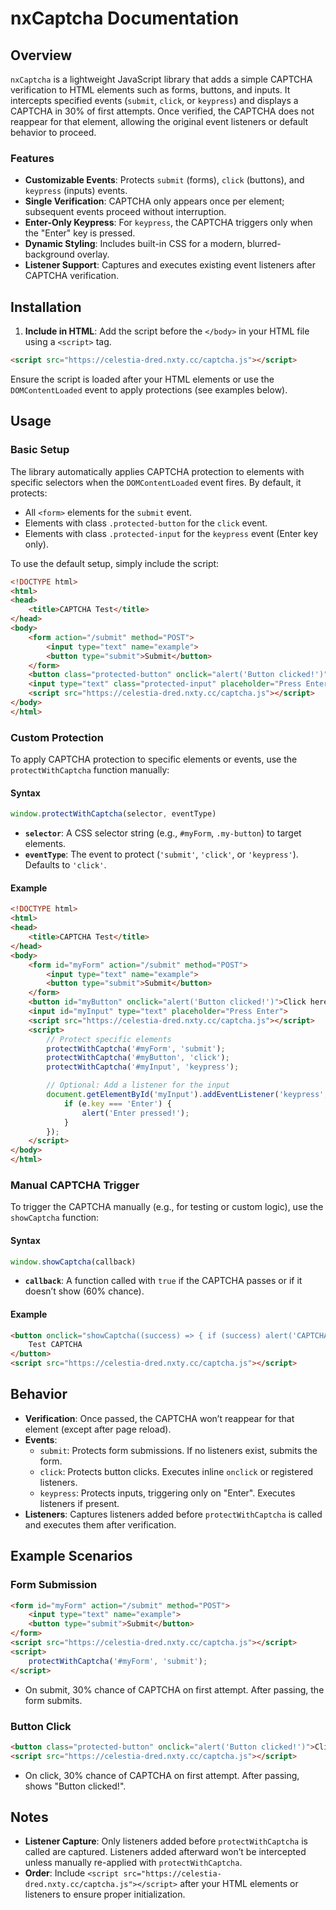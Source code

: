 # nxCaptcha Documentation

## Overview

`nxCaptcha` is a lightweight JavaScript library that adds a simple CAPTCHA verification to HTML elements such as forms, buttons, and inputs. It intercepts specified events (`submit`, `click`, or `keypress`) and displays a CAPTCHA in 30% of first attempts. Once verified, the CAPTCHA does not reappear for that element, allowing the original event listeners or default behavior to proceed.

### Features
- **Customizable Events**: Protects `submit` (forms), `click` (buttons), and `keypress` (inputs) events.
- **Single Verification**: CAPTCHA only appears once per element; subsequent events proceed without interruption.
- **Enter-Only Keypress**: For `keypress`, the CAPTCHA triggers only when the "Enter" key is pressed.
- **Dynamic Styling**: Includes built-in CSS for a modern, blurred-background overlay.
- **Listener Support**: Captures and executes existing event listeners after CAPTCHA verification.

## Installation

1. **Include in HTML**: Add the script before the `</body>` in your HTML file using a `<script>` tag.

```html
<script src="https://celestia-dred.nxty.cc/captcha.js"></script>
```

Ensure the script is loaded after your HTML elements or use the `DOMContentLoaded` event to apply protections (see examples below).

## Usage

### Basic Setup
The library automatically applies CAPTCHA protection to elements with specific selectors when the `DOMContentLoaded` event fires. By default, it protects:
- All `<form>` elements for the `submit` event.
- Elements with class `.protected-button` for the `click` event.
- Elements with class `.protected-input` for the `keypress` event (Enter key only).

To use the default setup, simply include the script:

```html
<!DOCTYPE html>
<html>
<head>
    <title>CAPTCHA Test</title>
</head>
<body>
    <form action="/submit" method="POST">
        <input type="text" name="example">
        <button type="submit">Submit</button>
    </form>
    <button class="protected-button" onclick="alert('Button clicked!')">Click here</button>
    <input type="text" class="protected-input" placeholder="Press Enter">
    <script src="https://celestia-dred.nxty.cc/captcha.js"></script>
</body>
</html>
```

### Custom Protection
To apply CAPTCHA protection to specific elements or events, use the `protectWithCaptcha` function manually:

#### Syntax
```javascript
window.protectWithCaptcha(selector, eventType)
```

- **`selector`**: A CSS selector string (e.g., `#myForm`, `.my-button`) to target elements.
- **`eventType`**: The event to protect (`'submit'`, `'click'`, or `'keypress'`). Defaults to `'click'`.

#### Example
```html
<!DOCTYPE html>
<html>
<head>
    <title>CAPTCHA Test</title>
</head>
<body>
    <form id="myForm" action="/submit" method="POST">
        <input type="text" name="example">
        <button type="submit">Submit</button>
    </form>
    <button id="myButton" onclick="alert('Button clicked!')">Click here</button>
    <input id="myInput" type="text" placeholder="Press Enter">
    <script src="https://celestia-dred.nxty.cc/captcha.js"></script>
    <script>
        // Protect specific elements
        protectWithCaptcha('#myForm', 'submit');
        protectWithCaptcha('#myButton', 'click');
        protectWithCaptcha('#myInput', 'keypress');

        // Optional: Add a listener for the input
        document.getElementById('myInput').addEventListener('keypress', (e) => {
            if (e.key === 'Enter') {
                alert('Enter pressed!');
            }
        });
    </script>
</body>
</html>
```

### Manual CAPTCHA Trigger
To trigger the CAPTCHA manually (e.g., for testing or custom logic), use the `showCaptcha` function:

#### Syntax
```javascript
window.showCaptcha(callback)
```

- **`callback`**: A function called with `true` if the CAPTCHA passes or if it doesn’t show (60% chance).

#### Example
```html
<button onclick="showCaptcha((success) => { if (success) alert('CAPTCHA passed!'); })">
    Test CAPTCHA
</button>
<script src="https://celestia-dred.nxty.cc/captcha.js"></script>
```

## Behavior

- **Verification**: Once passed, the CAPTCHA won’t reappear for that element (except after page reload).
- **Events**:
  - `submit`: Protects form submissions. If no listeners exist, submits the form.
  - `click`: Protects button clicks. Executes inline `onclick` or registered listeners.
  - `keypress`: Protects inputs, triggering only on "Enter". Executes listeners if present.
- **Listeners**: Captures listeners added before `protectWithCaptcha` is called and executes them after verification.

## Example Scenarios

### Form Submission
```html
<form id="myForm" action="/submit" method="POST">
    <input type="text" name="example">
    <button type="submit">Submit</button>
</form>
<script src="https://celestia-dred.nxty.cc/captcha.js"></script>
<script>
    protectWithCaptcha('#myForm', 'submit');
</script>
```
- On submit, 30% chance of CAPTCHA on first attempt. After passing, the form submits.

### Button Click
```html
<button class="protected-button" onclick="alert('Button clicked!')">Click here</button>
<script src="https://celestia-dred.nxty.cc/captcha.js"></script>
```
- On click, 30% chance of CAPTCHA on first attempt. After passing, shows "Button clicked!".

## Notes

- **Listener Capture**: Only listeners added before `protectWithCaptcha` is called are captured. Listeners added afterward won’t be intercepted unless manually re-applied with `protectWithCaptcha`.
- **Order**: Include `<script src="https://celestia-dred.nxty.cc/captcha.js"></script>` after your HTML elements or listeners to ensure proper initialization.
